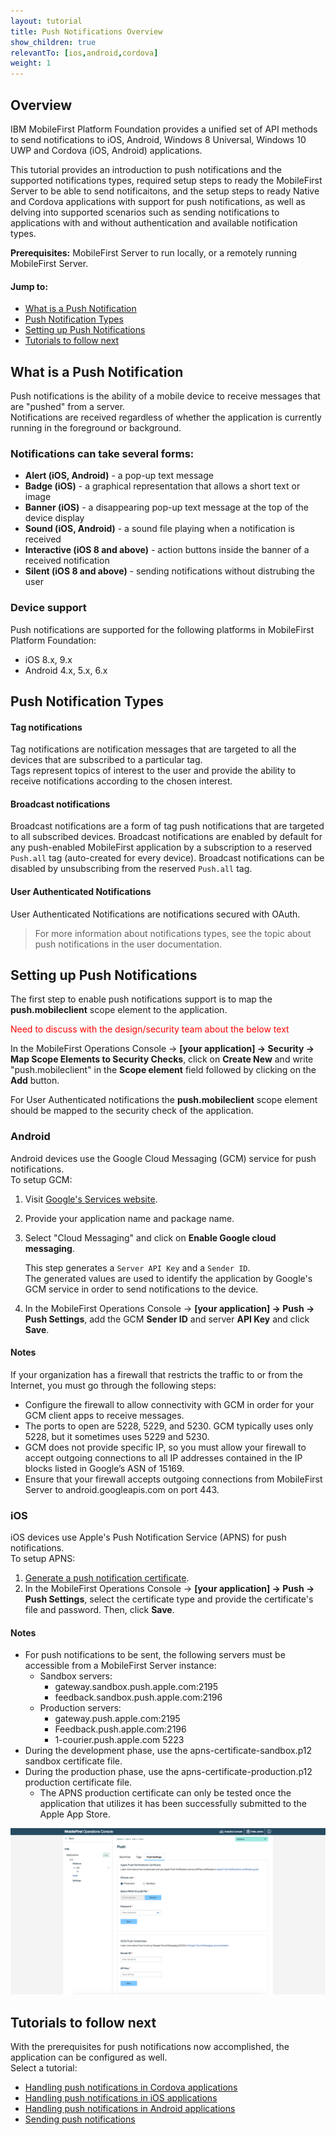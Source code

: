 ```yaml
---
layout: tutorial
title: Push Notifications Overview
show_children: true
relevantTo: [ios,android,cordova]
weight: 1
---
```

## Overview
IBM MobileFirst Platform Foundation provides a unified set of API methods to send notifications to iOS, Android, Windows 8 Universal, Windows 10 UWP and Cordova (iOS, Android) applications.

This tutorial provides an introduction to push notifications and the supported notifications types, required setup steps to ready the MobileFirst Server to be able to send notificaitons, and the setup steps to ready Native and Cordova applications with support for push notifications, as well as delving into supported scenarios such as sending notifications to applications with and without authentication and available notification types.

**Prerequisites:** MobileFirst Server to run locally, or a remotely running MobileFirst Server.


#### Jump to:
* [What is a Push Notification](#what-is-a-push-notification)
* [Push Notification Types](#push-notification-types)
* [Setting up Push Notifications](#setting-up-push-notifications)
* [Tutorials to follow next](#tutorials-to-follow-next)

## What is a Push Notification
Push notifications is the ability of a mobile device to receive messages that are "pushed" from a server.  
Notifications are received regardless of whether the application is currently running in the foreground or background.  

### Notifications can take several forms:

* **Alert (iOS, Android)** -  a pop-up text message
* **Badge (iOS)** - a graphical representation that allows a short text or image
* **Banner (iOS)** - a disappearing pop-up text message at the top of the device display
* **Sound (iOS, Android)** - a sound file playing when a notification is received
* **Interactive (iOS 8 and above)** - action buttons inside the banner of a received notification
* **Silent (iOS 8 and above)** - sending notifications without distrubing the user

### Device support
Push notifications are supported for the following platforms in MobileFirst Platform Foundation:

* iOS 8.x, 9.x
* Android 4.x, 5.x, 6.x

## Push Notification Types 

#### Tag notifications
Tag notifications are notification messages that are targeted to all the devices that are subscribed to a particular tag.  
Tags represent topics of interest to the user and provide the ability to receive notifications according to the chosen interest.

#### Broadcast notifications
Broadcast notifications are a form of tag push notifications that are targeted to all subscribed devices. Broadcast notifications are enabled by default for any push-enabled MobileFirst application by a subscription to a reserved `Push.all` tag (auto-created for every device). Broadcast notifications can be disabled by unsubscribing from the reserved `Push.all` tag.

#### User Authenticated Notifications
User Authenticated Notifications are notifications secured with OAuth.

> For more information about notifications types, see the topic about push notifications in the user documentation.

## Setting up Push Notifications
The first step to enable push notifications support is to map the **push.mobileclient** scope element to the application.

<span style="color:red">Need to discuss with the design/security team about the below text</span>

In the MobileFirst Operations Console → **[your application] → Security → Map Scope Elements to Security Checks**, click on **Create New** and write "push.mobileclient" in the **Scope element** field followed by clicking on the **Add** button. 

For User Authenticated notifications the **push.mobileclient** scope element should be mapped to the security check of the application.  

### Android
Android devices use the Google Cloud Messaging (GCM) service for push notifications.  
To setup GCM:

1. Visit [Google's Services website](https://developers.google.com/mobile/add?platform=android&cntapi=gcm&cnturl=https:%2F%2Fdevelopers.google.com%2Fcloud-messaging%2Fandroid%2Fclient&cntlbl=Continue%20Adding%20GCM%20Support&%3Fconfigured%3Dtrue).
2. Provide your application name and package name.
3. Select "Cloud Messaging" and click on **Enable Google cloud messaging**.

    This step generates a `Server API Key` and a `Sender ID`.  
    The generated values are used to identify the application by Google's GCM service in order to send notifications to the device. 

4. In the MobileFirst Operations Console → **[your application] → Push → Push Settings**, add the GCM **Sender ID** and server **API Key** and click **Save**.

#### Notes
If your organization has a firewall that restricts the traffic to or from the Internet, you must go through the following steps:  

* Configure the firewall to allow connectivity with GCM in order for your GCM client apps to receive messages.
* The ports to open are 5228, 5229, and 5230. GCM typically uses only 5228, but it sometimes uses 5229 and 5230. 
* GCM does not provide specific IP, so you must allow your firewall to accept outgoing connections to all IP addresses contained in the IP blocks listed in Google’s ASN of 15169. 
* Ensure that your firewall accepts outgoing connections from MobileFirst Server to android.googleapis.com on port 443.

### iOS
iOS devices use Apple's Push Notification Service (APNS) for push notifications.  
To setup APNS:

1. [Generate a push notification certificate](https://www.ibm.com/developerworks/community/blogs/worklight/entry/understanding-and-setting-up-push-notifications-in-development-evnironment?lang=en).
2. In the MobileFirst Operations Console → **[your application] → Push → Push Settings**, select the certificate type and provide the certificate's file and password. Then,  click **Save**.

#### Notes
* For push notifications to be sent, the following servers must be accessible from a MobileFirst Server instance:  
    * Sandbox servers:  
        * gateway.sandbox.push.apple.com:2195
        * feedback.sandbox.push.apple.com:2196
    * Production servers:  
        * gateway.push.apple.com:2195
        * Feedback.push.apple.com:2196
        * 1-courier.push.apple.com 5223
* During the development phase, use the apns-certificate-sandbox.p12 sandbox certificate file.
* During the production phase, use the apns-certificate-production.p12 production certificate file.
    * The APNS production certificate can only be tested once the application that utilizes it has been successfully submitted to the Apple App Store.

![Image of adding the GCM crendentials](server-side-setup.png)

## Tutorials to follow next
With the prerequisites for push notifications now accomplished, the application can be configured as well.  
Select a tutorial:

* [Handling push notifications in Cordova applications](../handling-push-notifications-in-cordova)
* [Handling push notifications in iOS applications](../handling-push-notifications-in-ios)
* [Handling push notifications in Android applications](../handling-push-notifications-in-android)
* [Sending push notifications](../sending-push-notifications)